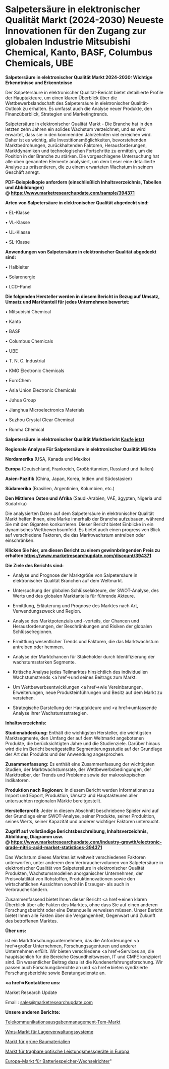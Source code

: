 # Salpetersäure in elektronischer Qualität Markt (2024-2030) Neueste Innovationen für den Zugang zur globalen Industrie Mitsubishi Chemical, Kanto, BASF, Columbus Chemicals, UBE

<strong>Salpetersäure in elektronischer Qualität Markt 2024-2030: Wichtige Erkenntnisse und Erkenntnisse</strong>

Der Salpetersäure in elektronischer Qualität-Bericht bietet detaillierte Profile der Hauptakteure, um einen klaren Überblick über die Wettbewerbslandschaft des Salpetersäure in elektronischer Qualität-Outlook zu erhalten. Es umfasst auch die Analyse neuer Produkte, den Finanzüberblick, Strategien und Marketingtrends.

Salpetersäure in elektronischer Qualität Markt - Die Branche hat in den letzten zehn Jahren ein solides Wachstum verzeichnet, und es wird erwartet, dass sie in den kommenden Jahrzehnten viel erreichen wird. Daher ist es wichtig, alle Investitionsmöglichkeiten, bevorstehenden Marktbedrohungen, zurückhaltenden Faktoren, Herausforderungen, Marktdynamiken und technologischen Fortschritte zu ermitteln, um die Position in der Branche zu stärken. Die vorgeschlagene Untersuchung hat alle oben genannten Elemente analysiert, um dem Leser eine detaillierte Analyse zu präsentieren, die zu einem erwarteten Wachstum in seinem Geschäft anregt.

<strong><b>PDF-Beispielkopie anfordern (einschließlich Inhaltsverzeichnis, Tabellen und Abbildungen) @ </b></strong><strong><a href=https://www.marketresearchupdate.com/sample/394371><strong>https://www.marketresearchupdate.com/sample/394371</u></a></strong></strong>

<strong>Arten von Salpetersäure in elektronischer Qualität abgedeckt sind:</strong>

• EL-Klasse

• VL-Klasse

• UL-Klasse

• SL-Klasse

<strong>Anwendungen von Salpetersäure in elektronischer Qualität abgedeckt sind:</strong>

• Halbleiter

• Solarenergie

• LCD-Panel

<strong>Die folgenden Hersteller werden in diesem Bericht in Bezug auf Umsatz, Umsatz und Marktanteil für jedes Unternehmen bewertet:</strong>

• Mitsubishi Chemical

• Kanto

• BASF

• Columbus Chemicals

• UBE

• T. N. C. Industrial

• KMG Electronic Chemicals

• EuroChem

• Asia Union Electronic Chemicals

• Juhua Group

• Jianghua Microelectronics Materials

• Suzhou Crystal Clear Chemical

• Runma Chemical

<strong>Salpetersäure in elektronischer Qualität Marktbericht <a href=https://www.marketresearchupdate.com/buynow/394371>Kaufe jetzt</a></strong>

<strong>Regionale Analyse Für Salpetersäure in elektronischer Qualität Märkte</strong>

<strong>Nordamerika</strong> (USA, Kanada und Mexiko)

<strong>Europa</strong> (Deutschland, Frankreich, Großbritannien, Russland und Italien)

<strong>Asien-Pazifik</strong> (China, Japan, Korea, Indien und Südostasien)

<strong>Südamerika</strong> (Brasilien, Argentinien, Kolumbien, etc.)

<strong>Den Mittleren</strong> <strong>Osten und Afrika</strong> (Saudi-Arabien, VAE, ägypten, Nigeria und Südafrika)

Die analysierten Daten auf dem Salpetersäure in elektronischer Qualität Markt helfen Ihnen, eine Marke innerhalb der Branche aufzubauen, während Sie mit den Giganten konkurrieren. Dieser Bericht bietet Einblicke in ein dynamisches Wettbewerbsumfeld. Es bietet auch einen progressiven Blick auf verschiedene Faktoren, die das Marktwachstum antreiben oder einschränken.

<strong>Klicken Sie hier, um diesen Bericht zu einem gewinnbringenden Preis zu erhalten
</strong><strong><a href=https://www.marketresearchupdate.com/discount/394371>https://www.marketresearchupdate.com/discount/394371</b></u></strong></a>

<strong>Die Ziele des Berichts sind:</strong>

- Analyse und Prognose der Marktgröße von Salpetersäure in elektronischer Qualität Branchen auf dem Weltmarkt.

- Untersuchung der globalen Schlüsselakteure, der SWOT-Analyse, des Werts und des globalen Marktanteils für führende Akteure.

- Ermittlung, Erläuterung und Prognose des Marktes nach Art, Verwendungszweck und Region.

- Analyse des Marktpotenzials und -vorteils, der Chancen und Herausforderungen, der Beschränkungen und Risiken der globalen Schlüsselregionen.

- Ermittlung wesentlicher Trends und Faktoren, die das Marktwachstum antreiben oder hemmen.

- Analyse der Marktchancen für Stakeholder durch Identifizierung der wachstumsstarken Segmente.

- Kritische Analyse jedes Teilmarktes hinsichtlich des individuellen Wachstumstrends <a href=>und</a> seines Beitrags zum Markt.

- Um Wettbewerbsentwicklungen <a href=>wie</a> Vereinbarungen, Erweiterungen, neue Produkteinführungen und Besitz auf dem Markt zu verstehen.

- Strategische Darstellung der Hauptakteure und <a href=>umfas</a>sende Analyse ihrer Wachstumsstrategien.

<strong>Inhaltsverzeichnis:</strong>

<strong>Studienabdeckung:</strong> Enthält die wichtigsten Hersteller, die wichtigsten Marktsegmente, den Umfang der auf dem Weltmarkt angebotenen Produkte, die berücksichtigten Jahre und die Studienziele. Darüber hinaus wird die im Bericht bereitgestellte Segmentierungsstudie auf der Grundlage der Art des Produkts und der Anwendung angesprochen.

<strong>Zusammenfassung:</strong> Es enthält eine Zusammenfassung der wichtigsten Studien, der Marktwachstumsrate, der Wettbewerbsbedingungen, der Markttreiber, der Trends und Probleme sowie der makroskopischen Indikatoren.

<strong>Produktion nach Regionen:</strong> In diesem Bericht werden Informationen zu Import und Export, Produktion, Umsatz und Hauptakteuren aller untersuchten regionalen Märkte bereitgestellt.

<strong>Herstellerprofil:</strong> Jeder in diesem Abschnitt beschriebene Spieler wird auf der Grundlage einer SWOT-Analyse, seiner Produkte, seiner Produktion, seines Werts, seiner Kapazität und anderer wichtiger Faktoren untersucht.

<strong><b>Zugriff auf vollständige Berichtsbeschreibung, Inhaltsverzeichnis, Abbildung, Diagramm usw. @ </b></strong><strong><a href=https://www.marketresearchupdate.com/industry-growth/electronic-grade-nitric-acid-market-statistices-394371>https://www.marketresearchupdate.com/industry-growth/electronic-grade-nitric-acid-market-statistices-394371</a></strong>

Das Wachstum dieses Marktes ist weltweit verschiedenen Faktoren unterworfen, unter anderem dem Verbrauchervolumen von Salpetersäure in elektronischer Qualität von Salpetersäure in elektronischer Qualität Produkten, Wachstumsmodellen anorganischer Unternehmen, der Preisvolatilität von Rohstoffen, Produktinnovationen sowie den wirtschaftlichen Aussichten sowohl in Erzeuger- als auch in Verbraucherländern.

Zusammenfassend bietet Ihnen dieser Bericht <a href=>einen</a> klaren Überblick über alle Fakten des Marktes, ohne dass Sie auf einen anderen Forschungsbericht oder eine Datenquelle verweisen müssen. Unser Bericht bietet Ihnen alle Fakten über die Vergangenheit, Gegenwart und Zukunft des betroffenen Marktes.

<strong>Über uns:</strong>

 ist ein Marktforschungsunternehmen, das die Anforderungen <a href=>großer</a> Unternehmen, Forschungsagenturen und anderer Unternehmen erfüllt. Wir bieten verschiedene <a href=>Services</a> an, die hauptsächlich für die Bereiche Gesundheitswesen, IT und CMFE konzipiert sind. Ein wesentlicher Beitrag dazu ist die Kundenerfahrungsforschung. Wir passen auch Forschungsberichte an und <a href=>bieten</a> syndizierte Forschungsberichte sowie Beratungsdienste an.

<strong><a href=>Kontaktiere uns:</a></strong>

Market Research Update

Email : sales@marketresearchupdate.com

<strong>Unsere anderen Berichte:</strong>

<a href=https://www.linkedin.com/pulse/telecom-expense-management-tem-market-2023-size-growth>Telekommunikationsausgabenmanagement-Tem-Markt</a>

<a href=https://www.linkedin.com/pulse/warehouse-management-systems-wms-market-1f>Wms-Markt für Lagerverwaltungssysteme</a>

<a href=https://www.linkedin.com/pulse/green-construction-material-market-size-trends>Markt für grüne Baumaterialien</a>

<a href=https://www.linkedin.com/pulse/europe-handheld-optical-power-meter-market>Markt für tragbare optische Leistungsmessgeräte in Europa</a>

<a href=https://www.linkedin.com/pulse/europe-battery-storage-inverter-market-size>Europa-Markt für Batteriespeicher-Wechselrichter</a>"
